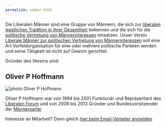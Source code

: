 ```yaml
---
permalink: ueber.html
---
```


Die Liberalen Männer sind eine Gruppe von Männern, die sich zur [liberalen westlichen Tradition in ihrer Gesamtheit](liberale.html) bekennen und die sich für die [politische Vertretung von Männerinteressen](maenner.html) einsetzen.
Unser Verein [Liberale Männer zur politischen Vertretung von Männerinteressen](http://de.liberalemaenner.at/impressum.html) soll eine Art Vorfeldorganisation für eine oder mehrere politische Parteien werden und seine Tätigkeit ist nicht auf Gewinn gerichtet.

Gründer des Vereins sind:

## Oliver P Hoffmann

![photo Oliver P Hoffmann](http://res.cloudinary.com/liberalemaenner/image/upload/q_auto:best/v1533149055/OPH.png "Oliver P Hoffmann")

Oliver P Hoffmann war von 1994 bis 2001 Funktionär und Repräsentant des [Liberalen Forum](http://lif.at/) und von 2008 bis 2013 Gründer und Bundesvorsitzender der [Männerpartei](https://maennerpartei.at/)


Interesse an Mitarbeit?
Dann gleich [hier beim Email-Verteiler anmelden](mailchimp.html)
